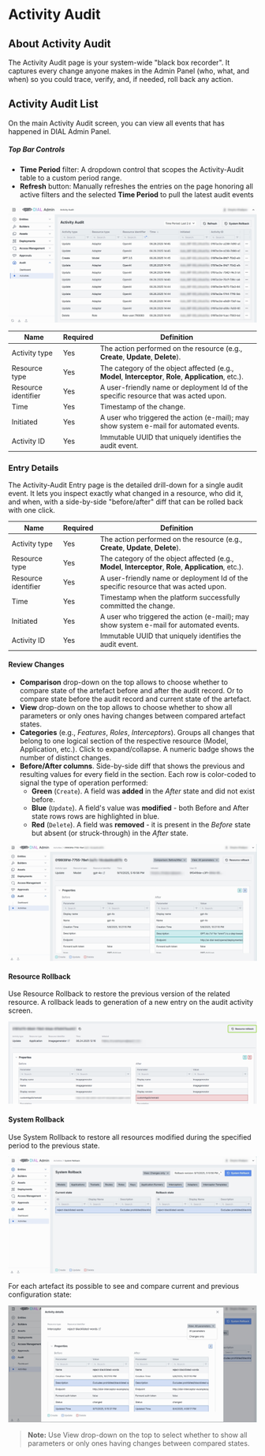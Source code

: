 # Activity Audit

## About Activity Audit

The Activity Audit page is your system-wide "black box recorder". It captures every change anyone makes in the Admin Panel (who, what, and when) so you could trace, verify, and, if needed, roll back any action.

## Activity Audit List

On the main Activity Audit screen, you can view all events that has happened in DIAL Admin Panel.

##### Top Bar Controls

* **Time Period** filter: A dropdown control that scopes the Activity-Audit table to a custom period range.
* **Refresh** button: Manually refreshes the entries on the page honoring all active filters and the selected **Time Period** to pull the latest audit events

![](img/img_66.png)

| Name                | Required | Definition                                                                                           |
|---------------------|-----------|------------------------------------------------------------------------------------------------------|
| Activity type       | Yes       | The action performed on the resource (e.g., **Create**, **Update**, **Delete**).                     |
| Resource type       | Yes       | The category of the object affected (e.g., **Model**, **Interceptor**, **Role**, **Application**, etc.). |
| Resource identifier | Yes       | A user-friendly name or deployment Id of the specific resource that was acted upon.                   |
| Time                | Yes       | Timestamp of the change.                                       |
| Initiated           | Yes       | A user who triggered the action (e-mail); may show system e-mail for automated events.                 |
| Activity ID         | Yes       | Immutable UUID that uniquely identifies the audit event.                                             |


### Entry Details

The Activity-Audit Entry page is the detailed drill-down for a single audit event.
It lets you inspect exactly what changed in a resource, who did it, and when, with a side-by-side "before/after" diff that can be rolled back with one click.

| Name                | Required | Definition                                                                                           |
|---------------------|-----------|------------------------------------------------------------------------------------------------------|
| Activity type       | Yes       | The action performed on the resource (e.g., **Create**, **Update**, **Delete**).                     |
| Resource type       | Yes       | The category of the object affected (e.g., **Model**, **Interceptor**, **Role**, **Application**, etc.). |
| Resource identifier | Yes       | A user-friendly name or deployment Id of the specific resource that was acted upon.                   |
| Time                | Yes       | Timestamp when the platform successfully committed the change.                                       |
| Initiated           | Yes       | A user who triggered the action (e-mail); may show system e-mail for automated events.                 |
| Activity ID         | Yes       | Immutable UUID that uniquely identifies the audit event.                                             |


#### Review Changes

* **Comparison** drop-down on the top allows to choose whether to compare state of the artefact before and after the audit record. Or to compare state before the audit record and current state of the artefact.
* **View** drop-down on the top allows to choose whether to show all parameters or only ones having changes between compared artefact states.
* **Categories** (e.g., *Features*, *Roles*, *Interceptors*). Groups all changes that belong to one logical section of the respective resource (Model, Application, etc.). Click to expand/collapse. A numeric badge shows the number of distinct changes.
* **Before/After columns**. Side-by-side diff that shows the previous and resulting values for every field in the section. Each row is color-coded to signal the type of operation performed:
    * **Green** (`Create`). A field was **added** in the *After* state and did not exist before.
    * **Blue** (`Update`). A field's value was **modified** - both Before and After state rows rows are highlighted in blue.
    * **Red** (`Delete`). A field was **removed** - it is present in the *Before* state but absent (or struck-through) in the *After* state.

![](img/img_67.png)

#### Resource Rollback

Use Resource Rollback to restore the previous version of the related resource. A rollback leads to generation of a new entry on the audit activity screen.

![](img/84.png)

#### System Rollback

Use System Rollback to restore all resources modified during the specified period to the previous state.

![](img/84_1.png)

For each artefact its possible to see and compare current and previous configuration state:

![](img/84_2.png)

> **Note:** Use View drop-down on the top to select whether to show all parameters or only ones having changes between compared states. 
